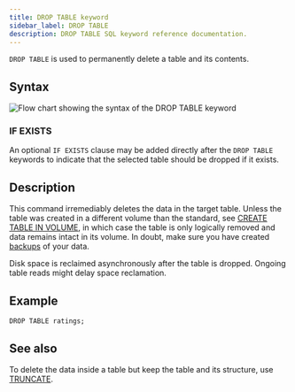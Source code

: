 ```yaml
---
title: DROP TABLE keyword
sidebar_label: DROP TABLE
description: DROP TABLE SQL keyword reference documentation.
---
```


`DROP TABLE` is used to permanently delete a table and its contents.

## Syntax

![Flow chart showing the syntax of the DROP TABLE keyword](/img/docs/diagrams/dropTable.svg)

### IF EXISTS

An optional `IF EXISTS` clause may be added directly after the `DROP TABLE`
keywords to indicate that the selected table should be dropped if it exists.

## Description

This command irremediably deletes the data in the target table. Unless the table
was created in a different volume than the standard, see
[CREATE TABLE IN VOLUME](/docs/reference/sql/create-table/#table-target-volume),
in which case the table is only logically removed and data remains intact in its
volume. In doubt, make sure you have created
[backups](/docs/reference/sql/backup/) of your data.

Disk space is reclaimed asynchronously after the table is dropped. Ongoing table
reads might delay space reclamation.

## Example

```questdb-sql
DROP TABLE ratings;
```

## See also

To delete the data inside a table but keep the table and its structure, use
[TRUNCATE](/docs/reference/sql/truncate/).

